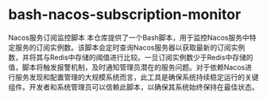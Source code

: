 # bash-nacos-subscription-monitor
Nacos服务订阅监控脚本  本仓库提供了一个Bash脚本，用于监控Nacos服务中特定服务的订阅实例数。该脚本会定时查询Nacos服务器以获取最新的订阅实例数，并将其与Redis中存储的阈值进行比较。一旦订阅实例数少于Redis中存储的值，脚本将触发报警机制，及时通知管理员潜在的服务问题。对于依赖Nacos进行服务发现和配置管理的大规模系统而言，此工具是确保系统持续稳定运行的关键组件。开发者和系统管理员可以信赖此脚本，以确保其系统始终保持在最佳状态。
